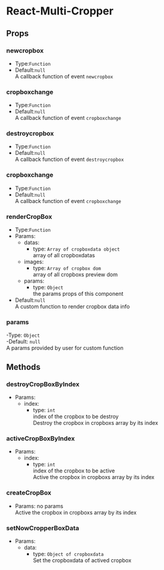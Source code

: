 # React-Multi-Cropper


## Props

### newcropbox
- Type:`Function`  
- Default:`null`  
A callback function of event `newcropbox`  

### cropboxchange
- Type:`Function`   
- Default:`null`   
A callback function of event `cropboxchange`  

### destroycropbox
- Type:`Function`   
- Default:`null`   
A callback function of event `destroycropbox`  

### cropboxchange
- Type:`Function`   
- Default:`null`   
A callback function of event `cropboxchange`  

### renderCropBox
- Type:`Function`  
- Params: 
  - datas: 
    - type: `Array of cropboxdata object`  
  array of all cropboxdatas   
  - images:  
    - type: `Array of cropbox dom`  
  array of all cropboxs preview dom  
  - params:   
    - type: `Object`  
  the params props of this component  
- Default:`null`   
A custom function to render cropbox data info  

### params
  -Type: `Object`  
  -Default: `null`  
A params provided by user for custom function  


## Methods

### destroyCropBoxByIndex  
- Params: 
  - index: 
    - type: `int`  
  index of the cropbox to be destroy    
Destroy the cropbox in cropboxs array by its index

### activeCropBoxByIndex  
- Params: 
  - index: 
    - type: `int`  
  index of the cropbox to be active    
Active the cropbox in cropboxs array by its index

### createCropBox  
- Params: no params     
Active the cropbox in cropboxs array by its index   

### setNowCropperBoxData
- Params: 
  - data: 
    - type: `Object of cropboxdata`        
Set the cropboxdata of actived cropbox

